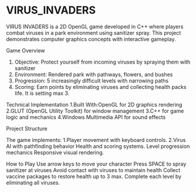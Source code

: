 # VIRUS_INVADERS
VIRUS INVADERS is a 2D OpenGL game developed in C++ where players combat viruses in a park environment using sanitizer spray. This project demonstrates computer graphics concepts with interactive gameplay.


Game Overview
1. Objective: Protect yourself from incoming viruses by spraying them with sanitizer
2. Environment: Rendered park with pathways, flowers, and bushes
3. Progression: 5 increasingly difficult levels with narrowing paths
4. Scoring: Earn points by eliminating viruses and collecting health packs life. It is setting max 3.

Technical Implementation
1.Built With:OpenGL for 2D graphics rendering
2.GLUT (OpenGL Utility Toolkit) for window management
3.C++ for game logic and mechanics
4.Windows Multimedia API for sound effects

Project Structure

The game implements:
1.Player movement with keyboard controls.
2.Virus AI with pathfinding behavior
Health and scoring systems.
Level progression mechanics 
Responsive visual rendering.

How to Play
Use arrow keys to move your character
Press SPACE to spray sanitizer at viruses
Avoid contact with viruses to maintain health
Collect vaccine packages to restore health up to 3 max.
Complete each level by eliminating all viruses.
